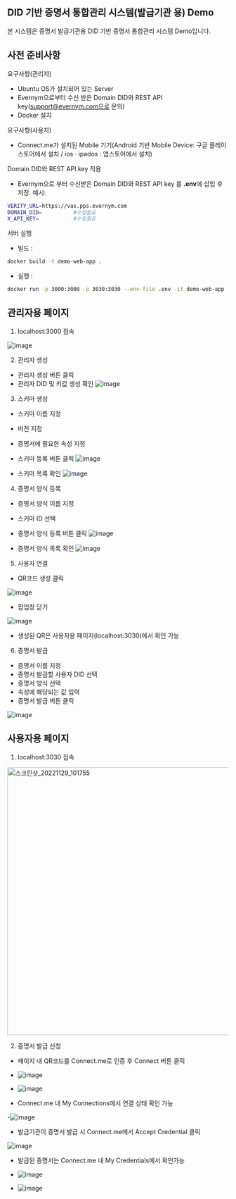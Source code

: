 ## DID 기반 증명서 통합관리 시스템(발급기관 용) Demo
      
본 시스템은 증명서 발급기관용 DID 기반 증명서 통합관리 시스템 Demo입니다. 
 

## 사전 준비사항
요구사항(관리자)
- Ubuntu OS가 설치되어 있는 Server
- Evernym으로부터 수신 받은 Domain DID와 REST API key(support@evernym.com으로 문의)
- Docker 설치

요구사항(사용자)
- Connect.me가 설치된 Mobile 기기(Android 기반 Mobile Device: 구글 플레이스토어에서 설치 / ios · ipados : 앱스토어에서 설치)


Domain DID와 REST API key 적용
- Evernym으로 부터 수신받은 Domain DID와 REST API key 를 **.env**에 삽입 후 저장.
예시:
```sh
VERITY_URL=https://vas.pps.evernym.com
DOMAIN_DID=          #수정필요
X_API_KEY=           #수정필요
```

서버 실행
- 빌드 : 
```sh
docker build -t demo-web-app .
```
- 실행 : 
```sh
docker run -p 3000:3000 -p 3030:3030 --env-file .env -it demo-web-app
```
## 관리자용 페이지
1. localhost:3000 접속

![image](https://user-images.githubusercontent.com/94879566/204724775-9356e65d-d17b-408b-a9f9-c6f0683ffa9a.png)


2. 관리자 생성
- 관리자 생성 버튼 클릭
- 관리자 DID 및 키값 생성 확인
![image](https://user-images.githubusercontent.com/94879566/204724932-3df7c544-994b-4129-8950-0922e86e5975.png)



3. 스키마 생성
- 스키마 이름 지정
- 버전 지정
- 증명서에 필요한 속성 지정
- 스키마 등록 버튼 클릭
![image](https://user-images.githubusercontent.com/94879566/204724961-269c3397-faf9-4a9a-b0e9-a069981379c0.png)

- 스키마 목록 확인
![image](https://user-images.githubusercontent.com/94879566/204725000-c4f5ac3b-9a30-4996-b207-90fde4b1469a.png)


4. 증명서 양식 등록
- 증명서 양식 이름 지정
- 스키마 ID 선택
- 증명서 양식 등록 버튼 클릭
![image](https://user-images.githubusercontent.com/94879566/204536182-c0dad7a7-8632-4bcb-b6cc-242ede858688.png)

- 증명서 양식 목록 확인
![image](https://user-images.githubusercontent.com/94879566/204536207-1ab51b49-0b54-480a-a86f-3c0334b66e91.png)



5. 사용자 연결

- QR코드 생성 클릭

![image](https://user-images.githubusercontent.com/94879566/204536280-ebb26aad-8e6c-4dcc-945d-376011cb9343.png)

- 팝업창 닫기

![image](https://user-images.githubusercontent.com/94879566/204536315-1672583d-aa39-4fcf-968e-b54f8765e447.png)

- 생성된 QR은 사용자용 페이지(localhost:3030)에서 확인 가능



6. 증명서 발급
- 증명서 이름 지정
- 증명서 발급할 사용자 DID 선택
- 증명서 양식 선택
- 속성에 해당되는 값 입력
- 증명서 발급 버튼 클릭


![image](https://user-images.githubusercontent.com/94879566/204536418-24c66047-4123-46b4-892d-4439f53f02bf.png)




## 사용자용 페이지
1. localhost:3030 접속
<img width="608" alt="스크린샷_20221129_101755" src="https://user-images.githubusercontent.com/94879566/204539300-f42f2761-247a-4fda-8594-d8ccc02af34a.png">

2. 증명서 발급 신청
- 페이지 내 QR코드를 Connect.me로 인증 후 Connect 버튼 클릭

- ![image](https://user-images.githubusercontent.com/94879566/204539415-1b88c1cd-2e5f-48c4-bfac-ad4e98d82ce3.png)

- ![image](https://user-images.githubusercontent.com/94879566/204539572-831bfd7f-4b1a-4386-8e04-574280b28564.png)

- Connect.me 내 My Connections에서 연결 상태 확인 가능

-![image](https://user-images.githubusercontent.com/94879566/204539593-50fed5f1-1134-4888-8c21-52d0656fe53d.png)


- 발급기관이 증명서 발급 시 Connect.me에서 Accept Credential 클릭

![image](https://user-images.githubusercontent.com/94879566/204539632-00297442-dca1-45aa-82ab-de92c8a3a9f3.png)

- 발급된 증명서는 Connect.me 내 My Credentials에서 확인가능

- ![image](https://user-images.githubusercontent.com/94879566/204539659-057dbb94-c61e-42ee-9696-d38d5d68f11c.png)

- ![image](https://user-images.githubusercontent.com/94879566/204539687-b4119d26-d2d0-4452-b795-b4c9e4ecf9cf.png)


